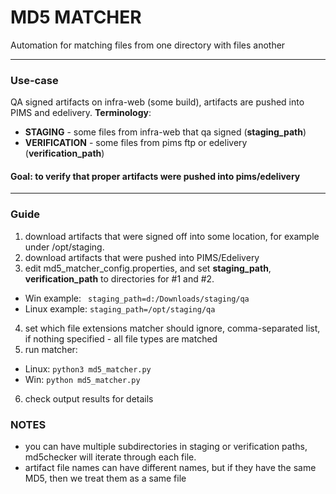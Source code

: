 # MD5 MATCHER

Automation for matching files from one directory with files another

------------
### Use-case
QA signed artifacts on infra-web (some build), artifacts are pushed into PIMS and edelivery. **Terminology**:
- **STAGING** - some files from infra-web that qa signed (**staging_path**)
- **VERIFICATION** - some files from pims ftp or edelivery (**verification_path**)

#### Goal: to verify that proper artifacts were pushed into pims/edelivery

------------
### Guide
1. download artifacts that were signed off into some location, for example under /opt/staging.
2. download artifacts that were pushed into PIMS/Edelivery
3. edit md5_matcher_config.properties, and set **staging_path**, **verification_path** to directories for #1 and #2. 
- Win example: ` staging_path=d:/Downloads/staging/qa`
- Linux example: `staging_path=/opt/staging/qa`
4. set which file extensions matcher should ignore, comma-separated list, if nothing specified - all file types are matched
5. run matcher:
- Linux: `python3 md5_matcher.py` 
- Win: `python md5_matcher.py`
6. check output results for details

### NOTES
- you can have multiple subdirectories in staging or verification paths, md5checker will iterate through each file.
- artifact file names can have different names, but if they have the same MD5, then we treat them as a same file
